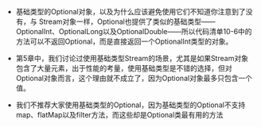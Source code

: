 - 基础类型的Optional对象，以及为什么应该避免使用它们不知道你注意到了没有，与 Stream对象一样，Optional也提供了类似的基础类型——OptionalInt、OptionalLong以及OptionalDouble——所以代码清单10-6中的方法可以不返回Optional<Integer>，而是直接返回一个OptionalInt类型的对象。
- 第5章中，我们讨论过使用基础类型Stream的场景，尤其是如果Stream对象包含了大量元素，出于性能的考量，使用基础类型是不错的选择，但对Optional对象而言，这个理由就不成立了，因为Optional对象最多只包含一个值。
  
- 我们不推荐大家使用基础类型的Optional，因为基础类型的Optional不支持map、flatMap以及filter方法，而这些却是Optional类最有用的方法
